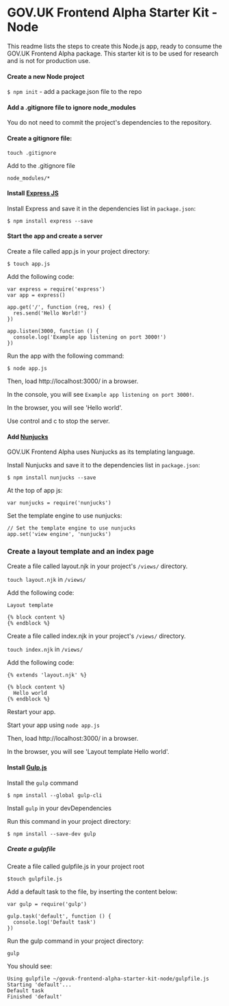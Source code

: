 # GOV.UK Frontend Alpha Starter Kit - Node

This readme lists the steps to create this Node.js app, ready to consume the GOV.UK Frontend Alpha package.
This starter kit is to be used for research and is not for production use.

#### Create a new Node project

`$ npm init` - add a package.json file to the repo

#### Add a .gitignore file to ignore node_modules

You do not need to commit the project's dependencies to the repository.

#### Create a gitignore file:

`touch .gitignore`

Add to the .gitignore file

`node_modules/*`

#### Install [Express JS](http://expressjs.com/en/starter/installing.html)

Install Express and save it in the dependencies list in `package.json`:

`$ npm install express --save`

#### Start the app and create a server

Create a file called app.js in your project directory:

`$ touch app.js`

Add the following code:

```
var express = require('express')
var app = express()

app.get('/', function (req, res) {
  res.send('Hello World!')
})

app.listen(3000, function () {
  console.log('Example app listening on port 3000!')
})
```

Run the app with the following command:

`$ node app.js`

Then, load http://localhost:3000/ in a browser.

In the console, you will see `Example app listening on port 3000!`.

In the browser, you will see 'Hello world'.

Use control and c to stop the server.

#### Add [Nunjucks](https://www.npmjs.com/package/nunjucks)

GOV.UK Frontend Alpha uses Nunjucks as its templating language.

Install Nunjucks and save it to the dependencies list in `package.json`:

`$ npm install nunjucks --save`

At the top of app js:

`var nunjucks = require('nunjucks')`

Set the template engine to use nunjucks:

```
// Set the template engine to use nunjucks
app.set('view engine', 'nunjucks')
```

### Create a layout template and an index page

Create a file called layout.njk in your project's `/views/` directory.

`touch layout.njk` in `/views/`

Add the following code:

```
Layout template

{% block content %}
{% endblock %}
```

Create a file called index.njk in your project's `/views/` directory.

`touch index.njk` in `/views/`

Add the following code:

```
{% extends 'layout.njk' %}

{% block content %}
  Hello world
{% endblock %}
```

Restart your app.

Start your app using `node app.js`

Then, load http://localhost:3000/ in a browser.

In the browser, you will see 'Layout template Hello world'.

#### Install [Gulp.js](https://github.com/gulpjs/gulp/blob/master/docs/getting-started.md)

Install the `gulp` command

`$ npm install --global gulp-cli`

Install `gulp` in your devDependencies

Run this command in your project directory:

`$ npm install --save-dev gulp`

##### Create a gulpfile

Create a file called gulpfile.js in your project root

`$touch gulpfile.js`

Add a default task to the file, by inserting the content below:

```
var gulp = require('gulp')

gulp.task('default', function () {
  console.log('Default task')
})
```

Run the gulp command in your project directory:

`gulp`

You should see:

```
Using gulpfile ~/govuk-frontend-alpha-starter-kit-node/gulpfile.js
Starting 'default'...
Default task
Finished 'default'
```




